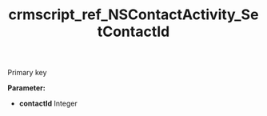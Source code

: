﻿---
title: crmscript_ref_NSContactActivity_SetContactId
description: NSContactActivity.SetContactId(Integer contactId)
intellisense: NSContactActivity.SetContactId
keywords: NSContactActivity, GetContactId
so.topic: reference
---

Primary key

**Parameter:** 
 - **contactId** Integer

